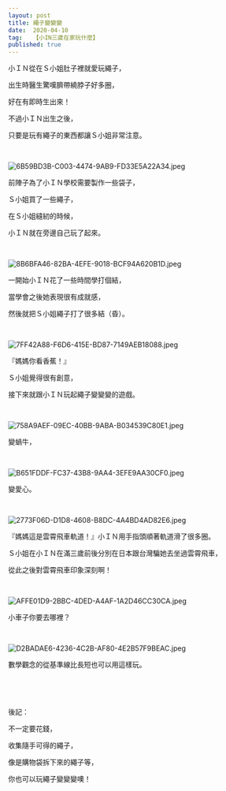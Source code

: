 ```yaml
---
layout: post
title: 繩子變變變
date:  2020-04-10
tag:   【小IN三歲在家玩什麼】
published: true 
---
```

<p>小ＩＮ從在Ｓ小姐肚子裡就愛玩繩子，</p>

<p>出生時醫生驚嘆臍帶繞脖子好多圈，</p>

<p>好在有即時生出來！</p>

<p>不過小ＩＮ出生之後，</p>

<p>只要是玩有繩子的東西都讓Ｓ小姐非常注意。</p>

<p>&nbsp;</p>

<p><img alt="6B59BD3B-C003-4474-9AB9-FD33E5A22A34.jpeg" src="https://pic.pimg.tw/smlife543/1586508282-233082868_n.jpg" title="6B59BD3B-C003-4474-9AB9-FD33E5A22A34.jpeg"></p>

<p>前陣子為了小ＩＮ學校需要製作一些袋子，</p>

<p>Ｓ小姐買了一些繩子，</p>

<p>在Ｓ小姐縫紉的時候，</p>

<p>小ＩＮ就在旁邊自己玩了起來。</p>

<p>&nbsp;</p>

<p><img alt="8B6BFA46-82BA-4EFE-9018-BCF94A620B1D.jpeg" src="https://pic.pimg.tw/smlife543/1586508283-606544513_n.jpg" title="8B6BFA46-82BA-4EFE-9018-BCF94A620B1D.jpeg"></p>

<p>一開始小ＩＮ花了一些時間學打個結，</p>

<p>當學會之後她表現很有成就感，</p>

<p>然後就把Ｓ小姐繩子打了很多結（昏）。</p>

<p>&nbsp;</p>

<p><img alt="7FF42A88-F6D6-415E-BD87-7149AEB18088.jpeg" src="https://pic.pimg.tw/smlife543/1586508278-252654686_n.jpg" title="7FF42A88-F6D6-415E-BD87-7149AEB18088.jpeg"></p>

<p>『媽媽你看香蕉！』</p>

<p>Ｓ小姐覺得很有創意，</p>

<p>接下來就跟小ＩＮ玩起繩子變變變的遊戲。</p>

<p>&nbsp;</p>

<p><img alt="758A9AEF-09EC-40BB-9ABA-B034539C80E1.jpeg" src="https://pic.pimg.tw/smlife543/1586508280-3696466194_n.jpg" title="758A9AEF-09EC-40BB-9ABA-B034539C80E1.jpeg"></p>

<p>變蝸牛，</p>

<p>&nbsp;</p>

<p><img alt="B651FDDF-FC37-43B8-9AA4-3EFE9AA30CF0.jpeg" src="https://pic.pimg.tw/smlife543/1586508278-4214985347_n.jpg" title="B651FDDF-FC37-43B8-9AA4-3EFE9AA30CF0.jpeg"></p>

<p>變愛心。</p>

<p>&nbsp;</p>

<p><img alt="2773F06D-D1D8-4608-B8DC-4A4BD4AD82E6.jpeg" src="https://pic.pimg.tw/smlife543/1586508281-2165417270_n.jpg" title="2773F06D-D1D8-4608-B8DC-4A4BD4AD82E6.jpeg"></p>

<p>『媽媽這是雲霄飛車軌道！』小ＩＮ用手指頭順著軌道滑了很多圈。</p>

<p>Ｓ小姐在小ＩＮ在滿三歲前後分別在日本跟台灣騙她去坐過雲霄飛車，</p>

<p>從此之後對雲霄飛車印象深刻啊！</p>

<p>&nbsp;</p>

<p><img alt="AFFE01D9-2BBC-4DED-A4AF-1A2D46CC30CA.jpeg" src="https://pic.pimg.tw/smlife543/1586597247-3524484462_n.jpg" title="AFFE01D9-2BBC-4DED-A4AF-1A2D46CC30CA.jpeg"></p>

<p>小車子你要去哪裡？</p>

<p>&nbsp;</p>

<p><img alt="D2BADAE6-4236-4C2B-AF80-4E2B57F9BEAC.jpeg" src="https://pic.pimg.tw/smlife543/1586597247-737881454_n.jpg" title="D2BADAE6-4236-4C2B-AF80-4E2B57F9BEAC.jpeg"></p>

<p>數學觀念的從基準線比長短也可以用這樣玩。</p>

<p>&nbsp;</p>

<p>&nbsp;</p>

<p>後記：</p>

<p>不一定要花錢，</p>

<p>收集隨手可得的繩子，</p>

<p>像是購物袋拆下來的繩子等，</p>

<p>你也可以玩繩子變變變噢！</p>

